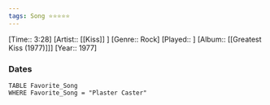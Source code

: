 ```yaml
---
tags: Song ⭐⭐⭐⭐⭐ 
---
```

[Time:: 3:28]
[Artist:: [[Kiss]] ]
[Genre:: Rock]
[Played:: ]
[Album:: [[Greatest Kiss (1977)]]]
[Year:: 1977]
### Dates
````dataview
TABLE Favorite_Song
WHERE Favorite_Song = "Plaster Caster"
````